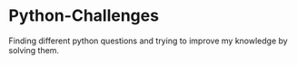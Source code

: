 # Python-Challenges
Finding different python questions and trying to improve my knowledge by solving them.
